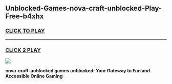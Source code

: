 
## Unblocked-Games-nova-craft-unblocked-Play-Free-b4xhx
<h3>
<a href="https://premium76.site?title=nova-craft-unblocked&ref=19M">CLICK TO PLAY</a></h3>
<hr>

<h3>
<a href="https://premium76.site?title=nova-craft-unblocked&ref=19M">CLICK 2 PLAY</a>
  
</h3>

<a href="https://premium76.site?title=nova-craft-unblocked&ref=19M"><img src="https://clearcache.store/games.png"></a>


**nova-craft-unblocked games unblocked: Your Gateway to Fun and Accessible Online Gaming**
